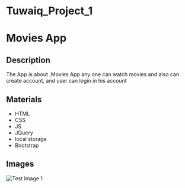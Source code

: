 # Tuwaiq_Project_1
# Movies App
## Description
The App is about ,Movies App any one can watch movies and also can create account,  and user can login  in his account 
## Materials
* HTML
* CSS
* JS
* JQuery
* local storage
* Bootstrap
## Images
![Test Image 1](../img/app1)

 

 
